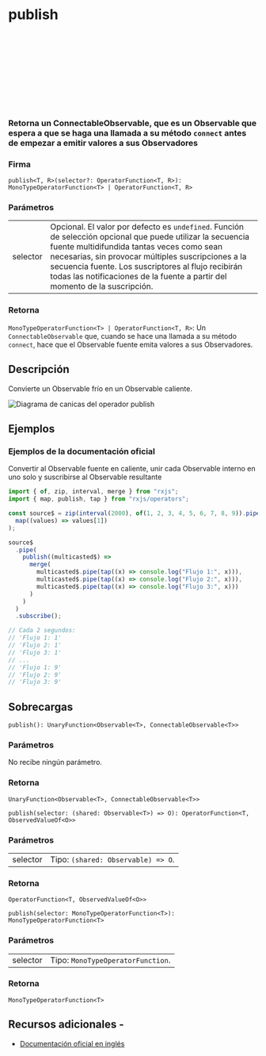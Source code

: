 <div class="page-heading">

# publish

<a target="_blank" href="https://github.com/ReactiveX/rxjs/blob/master/src/internal/operators/publish.ts">
<svg>
  <use xlink:href="/assets/icons/github.svg#github"></use>
</svg>
</a>
</div>

### Retorna un ConnectableObservable, que es un Observable que espera a que se haga una llamada a su método `connect` antes de empezar a emitir valores a sus Observadores

### Firma

`publish<T, R>(selector?: OperatorFunction<T, R>): MonoTypeOperatorFunction<T> | OperatorFunction<T, R>`

### Parámetros

<table>
<tr><td>selector</td><td>Opcional. El valor por defecto es <code>undefined</code>.
Función de selección opcional que puede utilizar la secuencia fuente multidifundida tantas veces como sean necesarias, sin provocar múltiples suscripciones a la secuencia fuente. Los suscriptores al flujo recibirán todas las notificaciones de la fuente a partir del momento de la suscripción.
</td></tr>
</table>

### Retorna

`MonoTypeOperatorFunction<T> | OperatorFunction<T, R>`: Un `ConnectableObservable` que, cuando se hace una llamada a su método `connect`, hace que el Observable fuente emita valores a sus Observadores.

## Descripción

Convierte un Observable frío en un Observable caliente.

<img src="assets/operators/marble-diagrams/multicasting/publish.png" alt="Diagrama de canicas del operador publish">

## Ejemplos

<!-- [StackBlitz]()

```javascript

``` -->

### Ejemplos de la documentación oficial

Convertir al Observable fuente en caliente, unir cada Observable interno en uno solo y suscribirse al Observable resultante

```javascript
import { of, zip, interval, merge } from "rxjs";
import { map, publish, tap } from "rxjs/operators";

const source$ = zip(interval(2000), of(1, 2, 3, 4, 5, 6, 7, 8, 9)).pipe(
  map((values) => values[1])
);

source$
  .pipe(
    publish((multicasted$) =>
      merge(
        multicasted$.pipe(tap((x) => console.log("Flujo 1:", x))),
        multicasted$.pipe(tap((x) => console.log("Flujo 2:", x))),
        multicasted$.pipe(tap((x) => console.log("Flujo 3:", x)))
      )
    )
  )
  .subscribe();

// Cada 2 segundos:
// 'Flujo 1: 1'
// 'Flujo 2: 1'
// 'Flujo 3: 1'
// ...
// 'Flujo 1: 9'
// 'Flujo 2: 9'
// 'Flujo 3: 9'
```

## Sobrecargas

`publish(): UnaryFunction<Observable<T>, ConnectableObservable<T>>`

### Parámetros

No recibe ningún parámetro.

### Retorna

`UnaryFunction<Observable<T>, ConnectableObservable<T>>`

`publish(selector: (shared: Observable<T>) => O): OperatorFunction<T, ObservedValueOf<O>>`

### Parámetros

<table>
<tr><td>selector</td><td>Tipo: <code>(shared: Observable) => O</code>.</td></tr>
</table>

### Retorna

`OperatorFunction<T, ObservedValueOf<O>>`

`publish(selector: MonoTypeOperatorFunction<T>): MonoTypeOperatorFunction<T>`

### Parámetros

<table>
<tr><td>selector</td><td>Tipo: <code>MonoTypeOperatorFunction</code>.</td></tr>
</table>

### Retorna

`MonoTypeOperatorFunction<T>`

## Recursos adicionales -

- [Documentación oficial en inglés](https://rxjs.dev/api/operators/publish)
